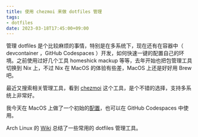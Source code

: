 ```yaml
---
title: 使用 chezmoi 来做 dotfiles 管理
tags:
- dotfiles
date: 2023-03-18T17:45:00+09:00
---
```


管理 dotfiles 是个比较麻烦的事情，特别是在多系统下，现在还有在容器中（ devcontainer ，GitHub Codespaces ）开发，如何快速一键的配置自己的环境。之前使用过好几个工具 homeshick mackup 等等，去年开始也把包管理工具切换到 Nix 上，不过 Nix 在 MacOS 的体验有些差，MacOS 上还是好好用 Brew 吧。

最近又搜索相关管理工具，看到 [chezmoi](https://www.chezmoi.io/) 这个工具，是个不错的选择，支持多系统上非常好。

我今天在 MacOS 上做了一个初始的[配置](https://github.com/jikyou/dotfiles)，也可以在 GitHub Codespaces 中使用。

Arch Linux 的 [Wiki](https://wiki.archlinux.org/title/Dotfiles#Tools) 总结了一些常用的 dotfiles 管理工具。
